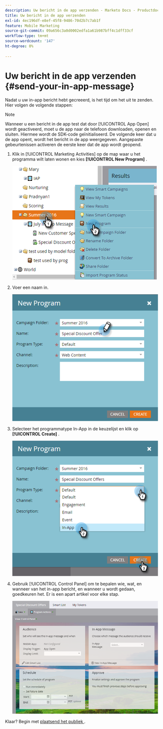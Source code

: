 ```yaml
---
description: Uw bericht in de app verzenden - Marketo Docs - Productdocumentatie
title: Uw bericht in de app verzenden
exl-id: 4ec196df-e8ef-45f8-9486-70d2b7c7ab1f
feature: Mobile Marketing
source-git-commit: 09a656c3a0d0002edfa1a61b987bff4c1dff33cf
workflow-type: tm+mt
source-wordcount: '147'
ht-degree: 0%

---
```


# Uw bericht in de app verzenden {#send-your-in-app-message}

Nadat u uw in-app bericht hebt gecreeerd, is het tijd om het uit te zenden. Hier volgen de volgende stappen:

>[!NOTE]
>
>Wanneer u een bericht in de app test dat door [!UICONTROL App Open] wordt geactiveerd, moet u de app naar de telefoon downloaden, openen en sluiten. Hiermee wordt de SDK-code geïnitialiseerd. De volgende keer dat u de app opent, wordt het bericht in de app weergegeven. Aangepaste gebeurtenissen activeren de eerste keer dat de app wordt geopend.

1. Klik in [!UICONTROL Marketing Activities] op de map waar u het programma wilt laten wonen en kies **[!UICONTROL New Program]** .

   ![&#x200B; Beeld Één &#x200B;](/help/marketo/product-docs/mobile-marketing/in-app-messages/sending-your-in-app-message/assets/send-your-in-app-message-1.png)

1. Voer een naam in.

   ![&#x200B; Beeld Twee &#x200B;](/help/marketo/product-docs/mobile-marketing/in-app-messages/sending-your-in-app-message/assets/send-your-in-app-message-2.png)

1. Selecteer het programmatype In-App in de keuzelijst en klik op **[!UICONTROL Create]** .

   ![&#x200B; Beeld Drie &#x200B;](/help/marketo/product-docs/mobile-marketing/in-app-messages/sending-your-in-app-message/assets/send-your-in-app-message-3.png)

1. Gebruik [!UICONTROL Control Panel] om te bepalen wie, wat, en wanneer van het in-app bericht, en wanneer u wordt gedaan, goedkeuren het. Er is een apart artikel voor elke stap.

   ![&#x200B; Beeld Vier &#x200B;](/help/marketo/product-docs/mobile-marketing/in-app-messages/sending-your-in-app-message/assets/send-your-in-app-message-4.png)

Klaar? Begin met [&#x200B; plaatsend het publiek &#x200B;](/help/marketo/product-docs/mobile-marketing/in-app-messages/sending-your-in-app-message/set-your-in-app-message-audience.md).
